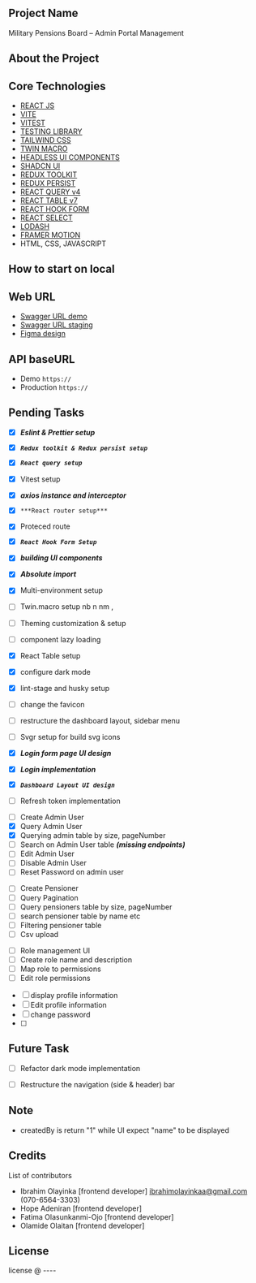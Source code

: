 ## Project Name
Military Pensions Board – Admin Portal Management

## About the Project

## Core Technologies

- [REACT JS](https://react.dev/learn)
- [VITE](https://vitejs.dev/)
- [VITEST](https://vitest.dev/)
- [TESTING LIBRARY](https://testing-library.com/)
- [TAILWIND CSS](https://tailwindcss.com/)
- [TWIN MACRO](https://github.com/ben-rogerson/twin.macro#readme)
- [HEADLESS UI COMPONENTS](https://headlessui.com/)
- [SHADCN UI](https://ui.shadcn.com/docs)
- [REDUX TOOLKIT](https://redux-toolkit.js.org/)
- [REDUX PERSIST](https://github.com/rt2zz/redux-persist)
- [REACT QUERY v4](https://tanstack.com/query/v4/docs/overview)
- [REACT TABLE v7](https://react-table-v7.tanstack.com/)
- [REACT HOOK FORM](https://www.react-hook-form.com/)
- [REACT SELECT](https://web.archive.org/web/20230427145507/https://react-select.com/home)
- [LODASH](https://lodash.com/)
- [FRAMER MOTION](https://www.framer.com/motion/introduction/)
- HTML, CSS, JAVASCRIPT

## How to start on local

## Web URL
- [Swagger URL demo]()
- [Swagger URL staging](https://mpb-admin-api.azurewebsites.net/swagger-ui/index.html)
- [Figma design](https://www.figma.com/file/zm27pUSkgjjBSdy2v49ppO/e-Pension-Web-Portal(MPB-1)?type=design&node-id=1-2&mode=design)

## API baseURL
- Demo `https://`
- Production `https://`

## Pending Tasks
- [X] ***Eslint & Prettier setup***
- [X] ___`Redux toolkit & Redux persist setup`___
- [X] ___`React query setup`___
- [X] Vitest setup
- [X] ***axios instance and interceptor***
- [X] `***React router setup***`
- [X] Proteced route
- [X] ***`React Hook Form Setup`***
- [X] ***building UI components***
- [X] ***Absolute import***
- [X] Multi-environment setup
- [ ] Twin.macro setup  nb n nm ,    
- [ ] Theming customization & setup
- [ ] component lazy loading
- [X] React Table setup
- [X] configure dark mode
- [X] lint-stage and husky setup
- [ ] change the favicon
- [ ] restructure the dashboard layout, sidebar menu
- [ ] Svgr setup for build svg icons
- [X] ***Login form page UI design***
- [X] ***Login implementation***
- [X] ***`Dashboard Layout UI design`***
  
- [ ] Refresh token implementation
<!-- Admin Management -->
- [ ] Create Admin User
- [X] Query Admin User
- [X] Querying admin table by size, pageNumber
- [ ] Search on Admin User table ***(missing endpoints)***
- [ ] Edit Admin User
- [ ] Disable Admin User
- [ ] Reset Password on admin user
<!-- Pensioner Management -->
- [ ] Create Pensioner
- [ ] Query Pagination
- [ ] Query pensioners table by size, pageNumber
- [ ] search pensioner table by name etc
- [ ] Filtering pensioner table
- [ ] Csv upload
<!-- Role management -->
- [ ] Role management UI
- [ ] Create role name and description
- [ ] Map role to permissions
- [ ] Edit role permissions
<!-- Verification  -->
<!-- Profile -->
- [ ] display profile information
- [ ] Edit profile information
- [ ] change password
- [ ] 


  

## Future Task
- [ ] Refactor dark mode implementation
- [ ] Restructure the navigation (side & header) bar



## Note
- createdBy is return "1" while UI expect "name" to be displayed


## Credits
List of contributors

- Ibrahim Olayinka [frontend developer] <ibrahimolayinkaa@gmail.com> (070-6564-3303)
- Hope Adeniran [frontend developer]
- Fatima Olasunkanmi-Ojo [frontend developer]
- Olamide Olaitan [frontend developer]

## License

license @ ----